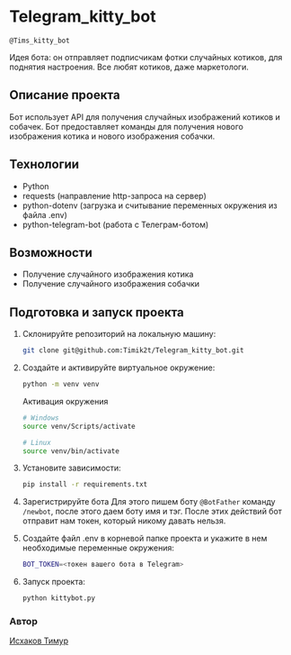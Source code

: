 # Telegram_kitty_bot

```
@Tims_kitty_bot
```
Идея бота: он отправляет подписчикам фотки случайных котиков, для поднятия настроения. Все любят котиков, даже маркетологи.

## Описание проекта

Бот использует API для получения случайных изображений котиков и собачек. Бот предоставляет команды для получения нового изображения котика и нового изображения собачки.

## Технологии

- Python
- requests (направление http-запроса на сервер)
- python-dotenv (загрузка и считывание переменных окружения из файла .env)
- python-telegram-bot (работа с Телеграм-ботом)

## Возможности

- Получение случайного изображения котика
- Получение случайного изображения собачки

## Подготовка и запуск проекта

1. Склонируйте репозиторий на локальную машину:

    ```bash
    git clone git@github.com:Timik2t/Telegram_kitty_bot.git
    ```

2. Создайте и активируйте виртуальное окружение:

    ```bash
    python -m venv venv
    ```

    Активация окружения
    ```bash
    # Windows
    source venv/Scripts/activate
    ```
    ```bash
    # Linux
    source venv/bin/activate
    ```
3. Установите зависимости:
    ```bash
    pip install -r requirements.txt
    ```
4. Зарегистрируйте бота
    Для этого пишем боту `@BotFather` команду `/newbot`, после этого даем боту имя и тэг. После этих действий бот отправит нам токен, который никому давать нельзя.

5. Создайте файл .env в корневой папке проекта и укажите в нем необходимые переменные окружения:
    ```bash
    BOT_TOKEN=<токен вашего бота в Telegram>
    ```
6. Запуск проекта:
    ```bash
    python kittybot.py
    ```
### Автор

[Исхаков Тимур](https://github.com/Timik2t)

